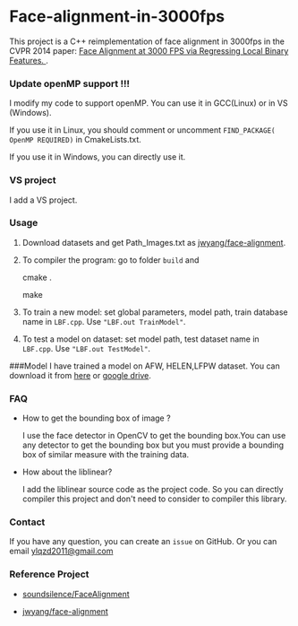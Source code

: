 # Face-alignment-in-3000fps

This project is a C++ reimplementation of face alignment in 3000fps in the CVPR 2014 paper:
[ Face Alignment at 3000 FPS via Regressing Local Binary Features. ]().

### Update openMP support !!!
 I modify my code to support openMP. You can use it in GCC(Linux) or in VS (Windows).
 
 If you use it in Linux, you should comment or uncomment `FIND_PACKAGE( OpenMP REQUIRED)`  in CmakeLists.txt.
 
 If you use it in Windows, you can directly use it. 
 
### VS project 
 I add a VS project. 
 
### Usage

1. Download datasets and get Path_Images.txt as [jwyang/face-alignment](https://github.com/jwyang/face-alignment). 

2. To compiler the program: go to folder `build` and 
   
   cmake .
  
   make

3. To train a new model: set global parameters, model path, train database name in `LBF.cpp`. Use `"LBF.out TrainModel"`.


4. To test a model on dataset: set model path, test dataset name in `LBF.cpp`. Use `"LBF.out TestModel"`.

###Model
I have trained a model on AFW, HELEN,LFPW dataset. You can download it from [here](https://pan.baidu.com/s/1jHNXa8A
) or [google drive](https://drive.google.com/folderview?id=0ByeDfKY7bL0_fmg2RWN2V0xtQ19veW1wdFVJRjBaRHBuUmJNNERHc0YyQ2lLVXJodDZTbk0&usp=sharing). 


### FAQ
* How to get the bounding box of image ?

	I use the face detector in OpenCV to get the bounding box.You can use any detector to get the bounding box but you must provide a bounding box of similar measure with the training data. 

* How about the liblinear?

	I add the liblinear source code as the project code. So you can directly compiler this project and don't need to consider to compiler this library.

### Contact 
If you have any question, you can create an `issue` on GitHub.
Or you can email ylqzd2011@gmail.com

### Reference Project
* [soundsilence/FaceAlignment](https://github.com/soundsilence/FaceAlignment)

* [jwyang/face-alignment](https://github.com/jwyang/face-alignment)  




 
  
